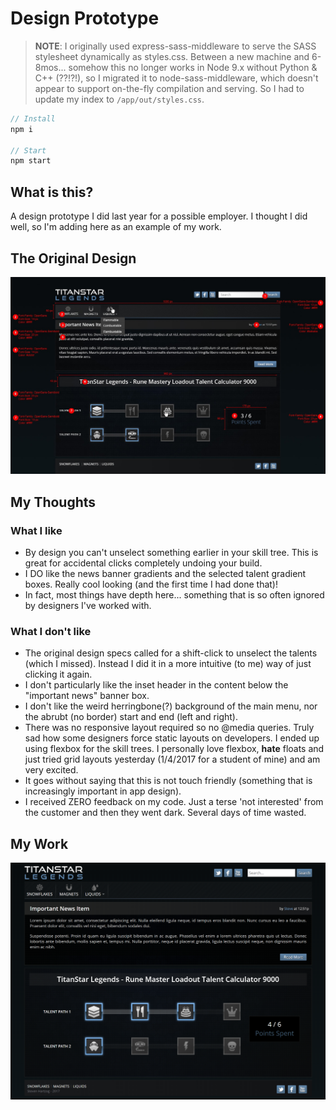 # Design Prototype

> **NOTE**: I originally used express-sass-middleware to serve the SASS stylesheet dynamically as styles.css. Between a new machine and 6-8mos... somehow this no longer works in Node 9.x without Python & C++ (??!?!), so I migrated it to node-sass-middleware, which doesn't appear to support on-the-fly compilation and serving. So I had to update my index to `/app/out/styles.css`.

```JavaScript
// Install
npm i

// Start
npm start
```

## What is this?

A design prototype I did last year for a possible employer. I thought I did well, so I'm adding here as an example of my work.

## The Original Design

![UI](original-design.jpg)

## My Thoughts

### What I like

- By design you can't unselect something earlier in your skill tree. This is great for accidental clicks completely undoing your build.
- I DO like the news banner gradients and the selected talent gradient boxes. Really cool looking (and the first time I had done that)!
- In fact, most things have depth here... something that is so often ignored by designers I've worked with.

### What I don't like

- The original design specs called for a shift-click to unselect the talents (which I missed). Instead I did it in a more intuitive (to me) way of just clicking it again.
- I don't particularly like the inset header in the content below the "important news" banner box.
- I don't like the weird herringbone(?) background of the main menu, nor the abrubt (no border) start and end (left and right).
- There was no responsive layout required so no @media queries. Truly sad how some designers force static layouts on developers. I ended up using flexbox for the skill trees. I personally love flexbox, **hate** floats and just tried grid layouts yesterday (1/4/2017 for a student of mine) and am very excited.
- It goes without saying that this is not touch friendly (something that is increasingly important in app design).
- I received ZERO feedback on my code. Just a terse 'not interested' from the customer and then they went dark. Several days of time wasted.

## My Work

![UI](design-prototype.png)